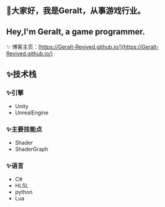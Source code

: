 ## 👋大家好，我是Geralt，从事游戏行业。
## Hey,I'm Geralt, a game programmer.
✨
博客主页：[https://Geralt-Revived.github.io/](https://Geralt-Revived.github.io/)

## ✨技术栈
### ✨引擎
- Unity
- UnrealEngine

### ✨主要技能点
- Shader
- ShaderGraph

### ✨语言
- C#
- HLSL
- python
- Lua



<!--
**tangchuandong/tangchuandong** is a ✨ _special_ ✨ repository because its `README.md` (this file) appears on your GitHub profile.

Here are some ideas to get you started:

- 🔭 I’m currently working on ...
- 🌱 I’m currently learning ...
- 👯 I’m looking to collaborate on ...
- 🤔 I’m looking for help with ...
- 💬 Ask me about ...
- 📫 How to reach me: ...
- 😄 Pronouns: ...
- ⚡ Fun fact: ...
-->
